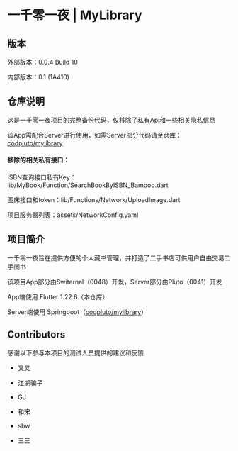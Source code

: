 # 一千零一夜 | MyLibrary

## 版本

外部版本：0.0.4 Build 10

内部版本：0.1 (1A410)

## 仓库说明

这是一千零一夜项目的完整备份代码，仅移除了私有Api和一些相关隐私信息

该App需配合Server进行使用，如需Server部分代码请至仓库：[codpluto/mylibrary](https://github.com/codpluto/mylibrary)

#### 移除的相关私有接口：

ISBN查询接口私有Key：lib/MyBook/Function/SearchBookByISBN_Bamboo.dart

图床接口和token：lib/Functions/Network/UploadImage.dart

项目服务器列表：assets/NetworkConfig.yaml

## 项目简介

一千零一夜旨在提供方便的个人藏书管理，并打造了二手书店可供用户自由交易二手图书

该项目App部分由Switernal（0048）开发，Server部分由Pluto（0041）开发

App端使用 Flutter 1.22.6（本仓库）

Server端使用 Springboot（[codpluto/mylibrary](https://github.com/codpluto/mylibrary)）

## Contributors

感谢以下参与本项目的测试人员提供的建议和反馈

- 叉叉
- 江湖骗子

- GJ
- 和宋
- sbw
- 三三

